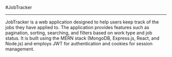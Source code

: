 #JobTracker
<hr>
JobTracker is a web application designed to help users keep track of the jobs they have applied to. The application provides features such as pagination, sorting, searching, and filters based on work type and job status. It is built using the MERN stack (MongoDB, Express.js, React, and Node.js) and employs JWT for authentication and cookies for session management.
